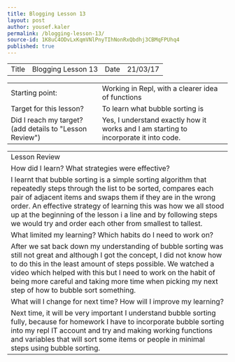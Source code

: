```yaml
---
title: Blogging Lesson 13
layout: post
author: yousef.kaler
permalink: /blogging-lesson-13/
source-id: 1K8uC4ODvLxKqmVNlPnyTIhNonRxQbdhj3CBMqFPUhq4
published: true
---
```

<table>
  <tr>
    <td>Title</td>
    <td>Blogging Lesson 13</td>
    <td>Date</td>
    <td>21/03/17</td>
  </tr>
</table>


<table>
  <tr>
    <td>Starting point:</td>
    <td>Working in Repl, with a clearer idea of functions</td>
  </tr>
  <tr>
    <td>Target for this lesson?</td>
    <td>To learn what bubble sorting is</td>
  </tr>
  <tr>
    <td>Did I reach my target? 
(add details to "Lesson Review")</td>
    <td> Yes, I understand exactly how it works and I am starting to incorporate it into code.</td>
  </tr>
</table>


<table>
  <tr>
    <td>Lesson Review</td>
  </tr>
  <tr>
    <td>How did I learn? What strategies were effective? </td>
  </tr>
  <tr>
    <td>I learnt that bubble sorting is a simple sorting algorithm that repeatedly steps through the list to be sorted, compares each pair of adjacent items and swaps them if they are in the wrong order. An effective strategy of learning this was how we all stood up at the beginning of the lesson i a line and by following steps we would try and order each other from smallest to tallest.</td>
  </tr>
  <tr>
    <td>What limited my learning? Which habits do I need to work on? </td>
  </tr>
  <tr>
    <td>After we sat back down my understanding of bubble sorting was still not great and although I got the concept, I did not know how to do this in the least amount of steps possible. We watched a video which helped with this but I need to work on the habit of being more careful and taking more time when picking my next step of how to bubble sort something.</td>
  </tr>
  <tr>
    <td>What will I change for next time? How will I improve my learning?</td>
  </tr>
  <tr>
    <td>Next time, it will be very important I understand bubble sorting fully, because for homework I have to incorporate bubble sorting into my repl IT account and try and making working functions and variables that will sort some items or people in minimal steps using bubble sorting.</td>
  </tr>
</table>


